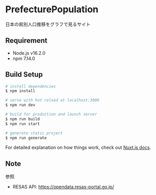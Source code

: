 # PrefecturePopulation

日本の県別人口推移をグラフで見るサイト


## Requirement

* Node.js v16.2.0
* npm 7.14.0


## Build Setup

```bash
# install dependencies
$ npm install

# serve with hot reload at localhost:3000
$ npm run dev

# build for production and launch server
$ npm run build
$ npm run start

# generate static project
$ npm run generate
```

For detailed explanation on how things work, check out [Nuxt.js docs](https://nuxtjs.org).


## Note

参照
* RESAS API: https://opendata.resas-portal.go.jp/


